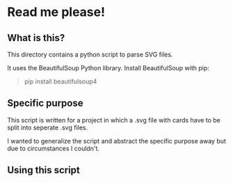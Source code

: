 Read me please!
=============

What is this?
-------------
This directory contains a python script to parse SVG files.

It uses the BeautifulSoup Python library. 
Install BeautifulSoup with pip:
> pip install beautifulsoup4

Specific purpose
-------------
This script is written for a project in which a .svg file with cards have to be split 
into seperate .svg files. 

I wanted to generalize the script and abstract the specific purpose away but due to circumstances
I couldn't. 

Using this script
-------------
